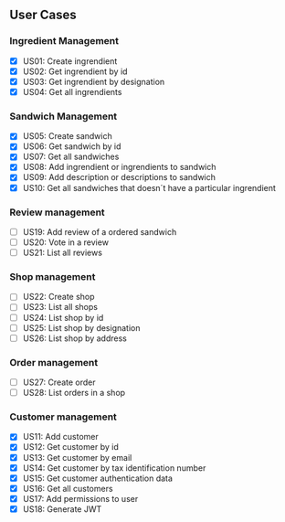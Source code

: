 ## User Cases

### Ingredient Management
- [x]  US01: Create ingrendient
- [x]  US02: Get ingrendient by id
- [x]  US03: Get ingrendient by designation
- [x]  US04: Get all ingrendients

### Sandwich Management
- [x]  US05: Create sandwich
- [x]  US06: Get sandwich by id
- [x]  US07: Get all sandwiches
- [x]  US08: Add ingrendient or ingrendients to sandwich
- [x]  US09: Add description or descriptions to sandwich
- [x]  US10: Get all sandwiches that doesn´t have a particular ingrendient

### Review management

- [ ] US19: Add review of a ordered sandwich
- [ ] US20: Vote in a review
- [ ] US21: List all reviews

### Shop management

- [ ] US22: Create shop
- [ ] US23: List all shops
- [ ] US24: List shop by id
- [ ] US25: List shop by designation
- [ ] US26: List shop by address

### Order management

- [ ] US27: Create order
- [ ] US28: List orders in a shop

### Customer management

- [x]  US11: Add customer
- [x]  US12: Get customer by id
- [x]  US13: Get customer by email
- [x]  US14: Get customer by tax identification number
- [x]  US15: Get customer authentication data
- [x]  US16: Get all customers
- [x]  US17: Add permissions to user
- [x]  US18: Generate JWT